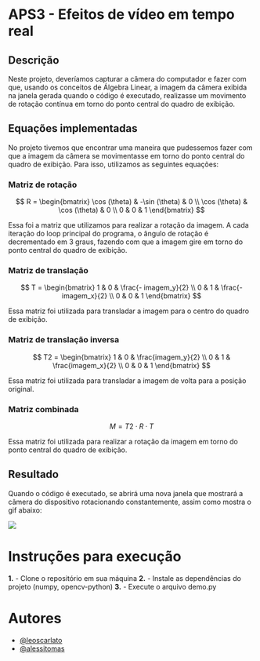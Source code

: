 # APS3 - Efeitos de vídeo em tempo real

## Descrição

Neste projeto, deveríamos capturar a câmera do computador e fazer com que, usando os conceitos de Álgebra Linear, a imagem da câmera exibida na janela gerada quando o código é executado, realizasse um movimento de rotação contínua em torno do ponto central do quadro de exibição.

## Equações implementadas

No projeto tivemos que encontrar uma maneira que pudessemos fazer com que a imagem da câmera se movimentasse em torno do ponto central do quadro de exibição. Para isso, utilizamos as seguintes equações:

### Matriz de rotação

$$
R = 
\begin{bmatrix}
\cos (\theta) & -\sin (\theta) & 0 \\
\cos (\theta) & \cos (\theta) & 0 \\
0 & 0 & 1
\end{bmatrix}
$$

Essa foi a matriz que utilizamos para realizar a rotação da imagem. A cada iteração do loop principal do programa, o ângulo de rotação é decrementado em 3 graus, fazendo com que a imagem gire em torno do ponto central do quadro de exibição.

### Matriz de translação

$$
T =
\begin{bmatrix}
1 & 0 & \frac{- imagem_y}{2} \\
0 & 1 & \frac{- imagem_x}{2} \\
0 & 0 & 1
\end{bmatrix}
$$

Essa matriz foi utilizada para transladar a imagem para o centro do quadro de exibição.

### Matriz de translação inversa

$$
T2 = 
\begin{bmatrix}
1 & 0 & \frac{imagem_y}{2} \\
0 & 1 & \frac{imagem_x}{2} \\
0 & 0 & 1
\end{bmatrix}
$$

Essa matriz foi utilizada para transladar a imagem de volta para a posição original.

### Matriz combinada

$$
M = T2 \cdot R \cdot T
$$

Essa matriz foi utilizada para realizar a rotação da imagem em torno do ponto central do quadro de exibição.

## Resultado

Quando o código é executado, se abrirá uma nova janela que mostrará a câmera do dispositivo rotacionando constantemente, assim como mostra o gif abaixo:

![](girando.gif)


# Instruções para execução

**1.** - Clone o repositório em sua máquina
**2.** - Instale as dependências do projeto (numpy, opencv-python)
**3.** - Execute o arquivo demo.py

# Autores

- [@leoscarlato](https://github.com/leoscarlato)
- [@alessitomas](https://github.com/alessitomas)
